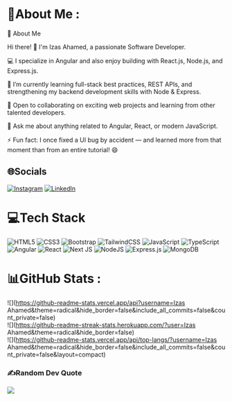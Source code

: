 # 💫About Me :
💫 About Me

Hi there! 👋 I'm Izas Ahamed, a passionate Software Developer.

💻 I specialize in Angular and also enjoy building with React.js, Node.js, and Express.js.

🌱 I’m currently learning full-stack best practices, REST APIs, and strengthening my backend development skills with Node & Express.

🤝 Open to collaborating on exciting web projects and learning from other talented developers.

💬 Ask me about anything related to Angular, React, or modern JavaScript.

⚡ Fun fact: I once fixed a UI bug by accident — and learned more from that moment than from an entire tutorial! 😄

## 🌐Socials
[![Instagram](https://img.shields.io/badge/Instagram-%23E4405F.svg?logo=Instagram&logoColor=white)](https://instagram.com/Iju_izas) [![LinkedIn](https://img.shields.io/badge/LinkedIn-%230077B5.svg?logo=linkedin&logoColor=white)](https://www.linkedin.com/in/izas-ahamedj/) 

# 💻Tech Stack
![HTML5](https://img.shields.io/badge/html5-%23E34F26.svg?style=for-the-badge&logo=html5&logoColor=white) ![CSS3](https://img.shields.io/badge/css3-%231572B6.svg?style=for-the-badge&logo=css3&logoColor=white) ![Bootstrap](https://img.shields.io/badge/bootstrap-%23563D7C.svg?style=for-the-badge&logo=bootstrap&logoColor=white) ![TailwindCSS](https://img.shields.io/badge/tailwindcss-%2338B2AC.svg?style=for-the-badge&logo=tailwind-css&logoColor=white) ![JavaScript](https://img.shields.io/badge/javascript-%23323330.svg?style=for-the-badge&logo=javascript&logoColor=%23F7DF1E) ![TypeScript](https://img.shields.io/badge/typescript-%23007ACC.svg?style=for-the-badge&logo=typescript&logoColor=white) ![Angular](https://img.shields.io/badge/angular-%23DD0031.svg?style=for-the-badge&logo=angular&logoColor=white) ![React](https://img.shields.io/badge/react-%2320232a.svg?style=for-the-badge&logo=react&logoColor=%2361DAFB) ![Next JS](https://img.shields.io/badge/Next-black?style=for-the-badge&logo=next.js&logoColor=white) ![NodeJS](https://img.shields.io/badge/node.js-6DA55F?style=for-the-badge&logo=node.js&logoColor=white) ![Express.js](https://img.shields.io/badge/express.js-%23404d59.svg?style=for-the-badge&logo=express&logoColor=%2361DAFB) ![MongoDB](https://img.shields.io/badge/MongoDB-%234ea94b.svg?style=for-the-badge&logo=mongodb&logoColor=white)
# 📊GitHub Stats :
![](https://github-readme-stats.vercel.app/api?username=Izas Ahamed&theme=radical&hide_border=false&include_all_commits=false&count_private=false)<br/>
![](https://github-readme-streak-stats.herokuapp.com/?user=Izas Ahamed&theme=radical&hide_border=false)<br/>
![](https://github-readme-stats.vercel.app/api/top-langs/?username=Izas Ahamed&theme=radical&hide_border=false&include_all_commits=false&count_private=false&layout=compact)

### ✍️Random Dev Quote
![](https://quotes-github-readme.vercel.app/api?type=horizontal&theme=radical)
